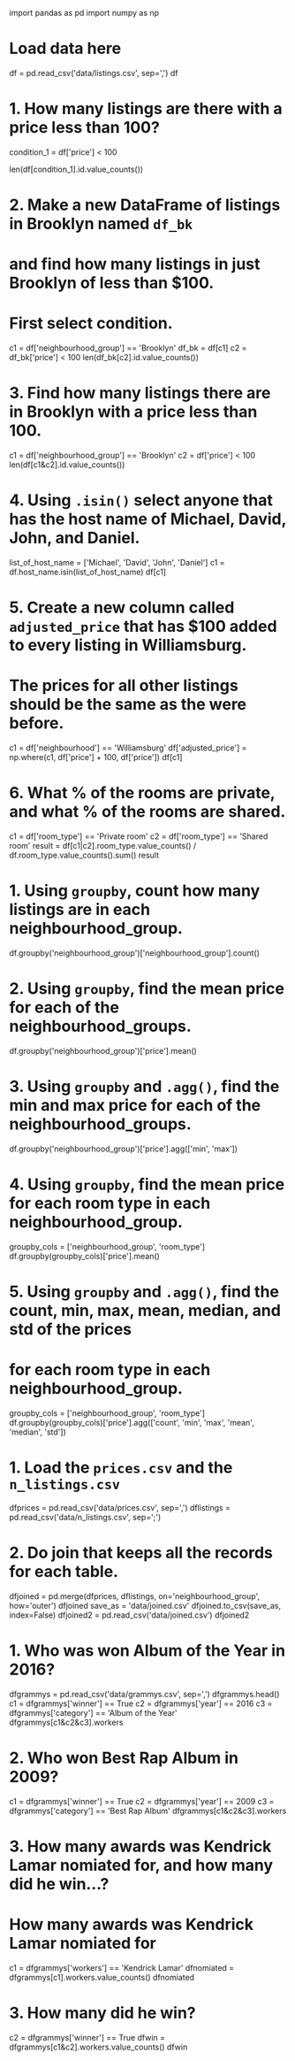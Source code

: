 import pandas as pd
import numpy as np

# Load data here
df = pd.read_csv('data/listings.csv', sep=',')
df

# 1. How many listings are there with a price less than 100?
condition_1 = df['price'] < 100

len(df[condition_1].id.value_counts())

# 2. Make a new DataFrame of listings in Brooklyn named `df_bk`
# and find how many listings in just Brooklyn of less than $100.
# First select condition.
c1 = df['neighbourhood_group'] == 'Brooklyn'
df_bk = df[c1]
c2 = df_bk['price'] < 100
len(df_bk[c2].id.value_counts())

# 3. Find how many listings there are in Brooklyn with a price less than 100.
c1 = df['neighbourhood_group'] == 'Brooklyn'
c2 = df['price'] < 100
len(df[c1&c2].id.value_counts())

# 4. Using `.isin()` select anyone that has the host name of Michael, David, John, and Daniel.

list_of_host_name = ['Michael', 'David', 'John', 'Daniel']
c1 = df.host_name.isin(list_of_host_name)
df[c1]

# 5. Create a new column called `adjusted_price` that has $100 added to every listing in Williamsburg.
# The prices for all other listings should be the same as the were before.
c1 = df['neighbourhood'] == 'Williamsburg'
df['adjusted_price'] = np.where(c1, df['price'] + 100, df['price'])
df[c1]

# 6. What % of the rooms are private, and what % of the rooms are shared.
c1 = df['room_type'] == 'Private room'
c2 = df['room_type'] == 'Shared room'
result = df[c1|c2].room_type.value_counts() / df.room_type.value_counts().sum()
result

# 1. Using `groupby`, count how many listings are in each neighbourhood_group.
df.groupby('neighbourhood_group')['neighbourhood_group'].count()

# 2. Using `groupby`, find the mean price for each of the neighbourhood_groups.
df.groupby('neighbourhood_group')['price'].mean()

# 3. Using `groupby` and `.agg()`, find the min and max price for each of the neighbourhood_groups.
df.groupby('neighbourhood_group')['price'].agg(['min', 'max'])

# 4. Using `groupby`, find the mean price for each room type in each neighbourhood_group.
groupby_cols = ['neighbourhood_group', 'room_type']
df.groupby(groupby_cols)['price'].mean()

# 5. Using `groupby` and `.agg()`, find the count, min, max, mean, median, and std of the prices
# for each room type in each neighbourhood_group.
groupby_cols = ['neighbourhood_group', 'room_type']
df.groupby(groupby_cols)['price'].agg(['count', 'min', 'max', 'mean', 'median', 'std'])

# 1. Load the `prices.csv` and the `n_listings.csv`
dfprices = pd.read_csv('data/prices.csv', sep=',')
dflistings = pd.read_csv('data/n_listings.csv', sep=';')

# 2. Do join that keeps all the records for each table.
dfjoined = pd.merge(dfprices, dflistings, on='neighbourhood_group', how='outer')
dfjoined
save_as = 'data/joined.csv'
dfjoined.to_csv(save_as, index=False)
dfjoined2 = pd.read_csv('data/joined.csv')
dfjoined2

#  1. Who was won Album of the Year in 2016?
dfgrammys = pd.read_csv('data/grammys.csv', sep=',')
dfgrammys.head()
c1 = dfgrammys['winner'] == True
c2 = dfgrammys['year'] == 2016
c3 = dfgrammys['category'] == 'Album of the Year'
dfgrammys[c1&c2&c3].workers

# 2. Who won Best Rap Album in 2009?
c1 = dfgrammys['winner'] == True
c2 = dfgrammys['year'] == 2009
c3 = dfgrammys['category'] == 'Best Rap Album'
dfgrammys[c1&c2&c3].workers

# 3. How many awards was Kendrick Lamar nomiated for, and how many did he win...?
# How many awards was Kendrick Lamar nomiated for
c1 = dfgrammys['workers'] == 'Kendrick Lamar'
dfnomiated = dfgrammys[c1].workers.value_counts()
dfnomiated

# 3. How many did he win?
c2 = dfgrammys['winner'] == True
dfwin = dfgrammys[c1&c2].workers.value_counts()
dfwin

